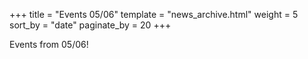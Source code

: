 +++
title = "Events 05/06"
template = "news_archive.html"
weight = 5
sort_by = "date"
paginate_by = 20
+++

Events from 05/06!
